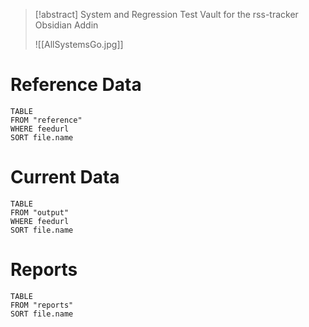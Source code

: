 
> [!abstract] System and Regression Test Vault for the rss-tracker Obsidian Addin
> 
> ![[AllSystemsGo.jpg]]

# Reference Data
~~~dataview
TABLE
FROM "reference"
WHERE feedurl
SORT file.name
~~~

 # Current Data
 
~~~dataview
TABLE
FROM "output"
WHERE feedurl
SORT file.name
~~~

# Reports

~~~dataview
TABLE
FROM "reports"
SORT file.name
~~~
